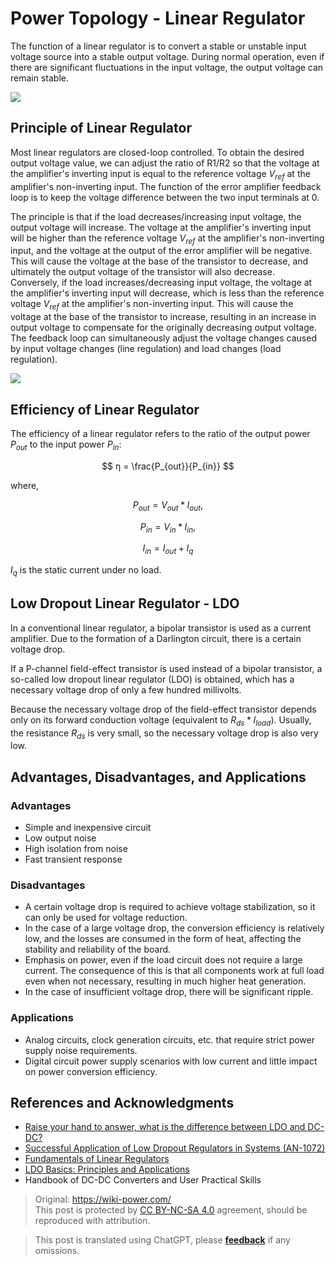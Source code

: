 # Power Topology - Linear Regulator

The function of a linear regulator is to convert a stable or unstable input voltage source into a stable output voltage. During normal operation, even if there are significant fluctuations in the input voltage, the output voltage can remain stable.

![](https://f004.backblazeb2.com/file/wiki-media/img/20211208155739.png)

## Principle of Linear Regulator

Most linear regulators are closed-loop controlled. To obtain the desired output voltage value, we can adjust the ratio of R1/R2 so that the voltage at the amplifier's inverting input is equal to the reference voltage $V_{ref}$ at the amplifier's non-inverting input. The function of the error amplifier feedback loop is to keep the voltage difference between the two input terminals at 0.

The principle is that if the load decreases/increasing input voltage, the output voltage will increase. The voltage at the amplifier's inverting input will be higher than the reference voltage $V_{ref}$ at the amplifier's non-inverting input, and the voltage at the output of the error amplifier will be negative. This will cause the voltage at the base of the transistor to decrease, and ultimately the output voltage of the transistor will also decrease. Conversely, if the load increases/decreasing input voltage, the voltage at the amplifier's inverting input will decrease, which is less than the reference voltage $V_{ref}$ at the amplifier's non-inverting input. This will cause the voltage at the base of the transistor to increase, resulting in an increase in output voltage to compensate for the originally decreasing output voltage. The feedback loop can simultaneously adjust the voltage changes caused by input voltage changes (line regulation) and load changes (load regulation).

![](https://f004.backblazeb2.com/file/wiki-media/img/20200202231005.png)

## Efficiency of Linear Regulator

The efficiency of a linear regulator refers to the ratio of the output power $P_{out}$ to the input power $P_{in}$:

$$
η = \frac{P_{out}}{P_{in}}
$$

where,

$$
P_{out}=V_{out}*I_{out},
$$

$$
P_{in}=V_{in}*I_{in},
$$

$$
I_{in}=I_{out}+I_{q}
$$

$I_{q}$ is the static current under no load.

## Low Dropout Linear Regulator - LDO

In a conventional linear regulator, a bipolar transistor is used as a current amplifier. Due to the formation of a Darlington circuit, there is a certain voltage drop.

If a P-channel field-effect transistor is used instead of a bipolar transistor, a so-called low dropout linear regulator (LDO) is obtained, which has a necessary voltage drop of only a few hundred millivolts.

Because the necessary voltage drop of the field-effect transistor depends only on its forward conduction voltage (equivalent to $R_{ds}*I_{load}$). Usually, the resistance $R_{ds}$ is very small, so the necessary voltage drop is also very low.

## Advantages, Disadvantages, and Applications

### Advantages

- Simple and inexpensive circuit
- Low output noise
- High isolation from noise
- Fast transient response

### Disadvantages

- A certain voltage drop is required to achieve voltage stabilization, so it can only be used for voltage reduction.
- In the case of a large voltage drop, the conversion efficiency is relatively low, and the losses are consumed in the form of heat, affecting the stability and reliability of the board.
- Emphasis on power, even if the load circuit does not require a large current. The consequence of this is that all components work at full load even when not necessary, resulting in much higher heat generation.
- In the case of insufficient voltage drop, there will be significant ripple.

### Applications

- Analog circuits, clock generation circuits, etc. that require strict power supply noise requirements.
- Digital circuit power supply scenarios with low current and little impact on power conversion efficiency.

## References and Acknowledgments

- [Raise your hand to answer, what is the difference between LDO and DC-DC?](https://mp.weixin.qq.com/s/GfnT3FTVtMr37DIRVPG65g)
- [Successful Application of Low Dropout Regulators in Systems (AN-1072)](https://www.analog.com/media/cn/technical-documentation/application-notes/AN-1072_cn.pdf)
- [Fundamentals of Linear Regulators](https://e2echina.ti.com/cfs-file/__key/telligent-evolution-components-attachments/00-24-00-00-00-02-56-36/_BF7E2760337A8B536856FA574078E577C68B_.pdf)
- [LDO Basics: Principles and Applications](https://haipeng.me/2020/06/10/ldo-basics-principles-and-applications/)
- Handbook of DC-DC Converters and User Practical Skills

> Original: <https://wiki-power.com/>  
> This post is protected by [CC BY-NC-SA 4.0](https://creativecommons.org/licenses/by/4.0/deed.en) agreement, should be reproduced with attribution.

> This post is translated using ChatGPT, please [**feedback**](https://github.com/linyuxuanlin/Wiki_MkDocs/issues/new) if any omissions.